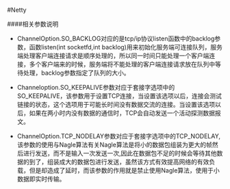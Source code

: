 #Netty

####相关参数说明

* ChannelOption.SO_BACKLOG对应的是tcp/ip协议listen函数中的backlog参数，函数listen(int socketfd,int backlog)用来初始化服务端可连接队列，服务端处理客户端连接请求是顺序处理的，所以同一时间只能处理一个客户端连接，多个客户端来的时候，服务端将不能处理的客户端连接请求放在队列中等待处理，backlog参数指定了队列的大小。

* Channeloption.SO_KEEPALIVE参数对应于套接字选项中的SO_KEEPALIVE，该参数用于设置TCP连接，当设置该选项以后，连接会测试链接的状态，这个选项用于可能长时间没有数据交流的连接。当设置该选项以后，如果在两小时内没有数据的通信时，TCP会自动发送一个活动探测数据报文。

* ChannelOption.TCP_NODELAY参数对应于套接字选项中的TCP_NODELAY,该参数的使用与Nagle算法有关Nagle算法是将小的数据包组装为更大的帧然后进行发送，而不是输入一次发送一次,因此在数据包不足的时候会等待其他数据的到了，组装成大的数据包进行发送，虽然该方式有效提高网络的有效负载，但是却造成了延时，而该参数的作用就是禁止使用Nagle算法，使用于小数据即实时传输。
